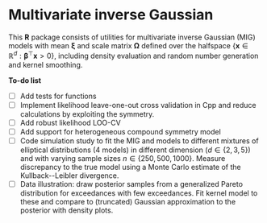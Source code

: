 # Multivariate inverse Gaussian

This **R** package consists of utilities for multivariate inverse Gaussian (MIG) models with mean $\boldsymbol{\xi}$ and scale matrix $\boldsymbol{\Omega}$ defined over the halfspace $\{\boldsymbol{x} \in \mathbb{R}^d: \boldsymbol{\beta}^\top\boldsymbol{x} > 0\}$, including density evaluation and random number generation and kernel smoothing.


**To-do list**

- [ ] Add tests for functions
- [ ] Implement likelihood leave-one-out cross validation in Cpp and reduce calculations by exploiting the symmetry.
- [ ] Add robust likelihood LOO-CV
- [ ] Add support for heterogeneous compound symmetry model
- [ ] Code simulation study to fit the MIG and models to different mixtures of elliptical distributions (4 models) in different dimension ($d \in \{2,3,5\}$) and with varying sample sizes $n \in \{250, 500, 1000\}$. Measure discrepancy to the true model using a Monte Carlo estimate of the Kullback--Leibler divergence.
- [ ] Data illustration: draw posterior samples from a generalized Pareto distribution for exceedances with few exceedances. Fit kernel model to these and compare to (truncated) Gaussian approximation to the posterior with density plots.

